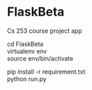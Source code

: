 # FlaskBeta
Cs 253 course project app

cd FlaskBeta <br/>
virtualenv env <br/>
source env/bin/activate <br/>

pip install -r requirement.txt <br/>
python run.py
